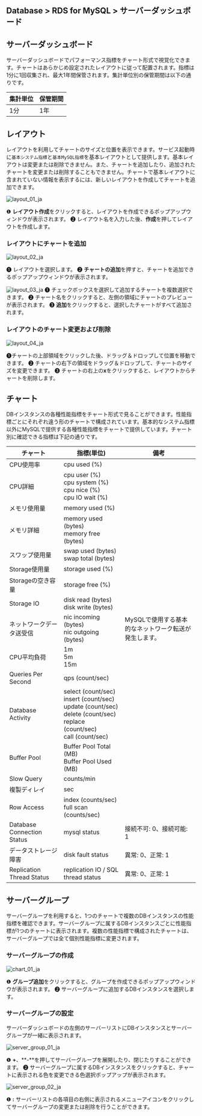 ## Database > RDS for MySQL > サーバーダッシュボード

## サーバーダッシュボード

サーバーダッシュボードでパフォーマンス指標をチャート形式で視覚化できます。チャートはあらかじめ設定されたレイアウトに従って配置されます。指標は1分に1回収集され、最大1年間保管されます。集計単位別の保管期間は以下の通りです。

| 集計単位 | 保管期間 |
|------|------|
| 1分   | 1年   |

## レイアウト

レイアウトを利用してチャートのサイズと位置を表示できます。サービス起動時に`基本システム指標`と`基本MySQL指標`を基本レイアウトとして提供します。基本レイアウトは変更または削除できません。また、チャートを追加したり、追加されたチャートを変更または削除することもできません。チャートで基本レイアウトに含まれていない情報を表示するには、新しいレイアウトを作成してチャートを追加できます。

![layout_01_ja](https://static-station.ngovc.com/v1/AUTH_3365819a41194e7ca358853f5b2eec52/cdn/prod_rds/mysql/23.04.11/layout_01_ja.png)

❶ **レイアウト作成**をクリックすると、レイアウトを作成できるポップアップウィンドウが表示されます。
❷ レイアウト名を入力した後、**作成**を押してレイアウトを作成します。

### レイアウトにチャートを追加

![layout_02_ja](https://static-station.ngovc.com/v1/AUTH_3365819a41194e7ca358853f5b2eec52/cdn/prod_rds/mysql/23.04.11/layout_02_ja.png)

❶ レイアウトを選択します。
❷ **チャートの追加**を押すと、チャートを追加できるポップアップウィンドウが表示されます。

![layout_03_ja](https://static-station.ngovc.com/v1/AUTH_3365819a41194e7ca358853f5b2eec52/cdn/prod_rds/mysql/23.04.11/layout_03_ja.png)
❶ チェックボックスを選択して追加するチャートを複数選択できます。
❷ チャート名をクリックすると、左側の領域にチャートのプレビューが表示されます。
❸ **追加**をクリックすると、選択したチャートがすべて追加されます。

### レイアウトのチャート変更および削除

![layout_04_ja](https://static-station.ngovc.com/v1/AUTH_3365819a41194e7ca358853f5b2eec52/cdn/prod_rds/mysql/23.04.11/layout_04_ja.png)

❶チャートの上部領域をクリックした後、ドラッグ＆ドロップして位置を移動できます。
❷ チャートの右下の領域をドラッグ＆ドロップして、チャートのサイズを変更できます。
❸ チャートの右上の**x**をクリックすると、レイアウトからチャートを削除します。

## チャート

DBインスタンスの各種性能指標をチャート形式で見ることができます。性能指標ごとにそれぞれ違う形のチャートで構成されています。基本的なシステム指標以外にMySQLで提供する各種性能指標をチャートで提供しています。チャート別に確認できる指標は下記の通りです。

| チャート                       | 指標(単位)                                                                                                                               | 備考                                            |
|----------------------------|--------------------------------------------------------------------------------------------------------------------------------------|-----------------------------------------------|
| CPU使用率                     | cpu used (%)                                                                                                                         |                                               |
| CPU詳細                      | cpu user (%)<br/>cpu system (%)<br/>cpu nice (%)<br/>cpu IO wait (%)                                                                 |                                               |
| メモリ使用量                     | memory used (%)                                                                                                                      |                                               |
| メモリ詳細                      | memory used (bytes)<br/>memory free (bytes)                                                                                          |                                               |
| スワップ使用量                    | swap used (bytes)<br> swap total (bytes)                                                                                             |                                               |
| Storage使用量                 | storage used (%)                                                                                                                     |                                               |
| Storageの空き容量               | storage free (%)                                                                                                                     |                                               |
| Storage IO                 | disk read (bytes)<br> disk write (bytes)                                                                                             |                                               |
| ネットワークデータ送受信               | nic incoming (bytes)<br> nic outgoing (bytes)                                                                                        | MySQLで使用する基本的なネットワーク転送が発生します。 |
| CPU平均負荷                    | 1m<br/>5m<br/>15m                                                                                                                    |                                               |
| Queries Per Second         | qps (count/sec)                                                                                                                      |                                               |
| Database Activity          | select (count/sec)<br/>insert (count/sec)<br/>update (count/sec)<br/>delete (count/sec)<br/>replace (count/sec)<br/>call (count/sec) |                                               |
| Buffer Pool                | Buffer Pool Total (MB)<br/>Buffer Pool Used (MB)                                                                                     |                                               |
| Slow Query                 | counts/min                                                                                                                           |                                               |
| 複製ディレイ                     | sec                                                                                                                                  |                                               |
| Row Access                 | index (counts/sec)<br/>full scan (counts/sec)                                                                                        |                                               |
| Database Connection Status | mysql status                                                                                                          | 接続不可: 0、接続可能: 1                               |
| データストレージ障害                 | disk fault status                                                                                                                    | 異常: 0、正常: 1                                   |
| Replication Thread Status  | replication IO / SQL thread status                                                                                                   | 異常: 0、正常: 1                                   |

## サーバーグループ

サーバーグループを利用すると、1つのチャートで複数のDBインスタンスの性能指標を確認できます。サーバーグループに属するDBインスタンスごとに性能指標が1つのチャートに表示されます。複数の性能指標で構成されたチャートは、サーバーグループでは全て個別性能指標に変更されます。

### サーバーグループの作成

![chart_01_ja](https://static-station.ngovc.com/v1/AUTH_3365819a41194e7ca358853f5b2eec52/cdn/prod_rds/mysql/23.04.11/chart_01_ja.png)

❶ **グループ追加**をクリックすると、グループを作成できるポップアップウィンドウが表示されます。
❷ サーバーグループに追加するDBインスタンスを選択します。

### サーバーグループの設定

サーバーダッシュボードの左側のサーバーリストにDBインスタンスとサーバーグループが一緒に表示されます。

![server_group_01_ja](https://static-station.ngovc.com/v1/AUTH_3365819a41194e7ca358853f5b2eec52/cdn/prod_rds/mysql/23.04.11/server_group_01_ja.png)

❶ **+**、**-**を押してサーバーグループを展開したり、閉じたりすることができます。
❷ サーバーグループに属するDBインスタンスをクリックすると、チャートに表示される色を変更できる色選択ポップアップが表示されます。

![server_group_02_ja](https://static-station.ngovc.com/v1/AUTH_3365819a41194e7ca358853f5b2eec52/cdn/prod_rds/mysql/23.04.11/server_group_02_ja.png)

❶ **:** サーバーリストの各項目の右側に表示されるメニューアイコンをクリックしてサーバーグループの変更または削除を行うことができます。
